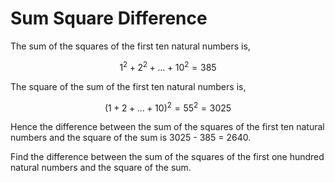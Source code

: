 # Sum Square Difference

The sum of the squares of the first ten natural numbers is,

$$
1^2 + 2^2 + \dots + 10^2 = 385
$$

The square of the sum of the first ten natural numbers is,

$$
(1 + 2 + \dots + 10)^2 = 55^2 = 3025
$$

Hence the difference between the sum of the squares of the first ten natural numbers and the square of the sum is 3025 - 385 = 2640.

Find the difference between the sum of the squares of the first one hundred natural numbers and the square of the sum.